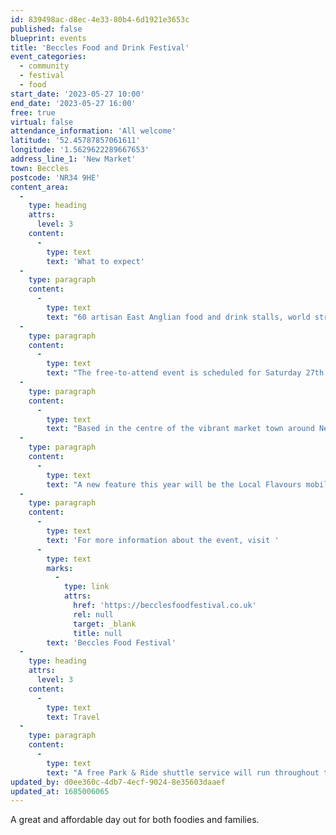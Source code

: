 ```yaml
---
id: 839498ac-d8ec-4e33-80b4-6d1921e3653c
published: false
blueprint: events
title: 'Beccles Food and Drink Festival'
event_categories:
  - community
  - festival
  - food
start_date: '2023-05-27 10:00'
end_date: '2023-05-27 16:00'
free: true
virtual: false
attendance_information: 'All welcome'
latitude: '52.45787857061611'
longitude: '1.5629622289667653'
address_line_1: 'New Market'
town: Beccles
postcode: 'NR34 9HE'
content_area:
  -
    type: heading
    attrs:
      level: 3
    content:
      -
        type: text
        text: 'What to expect'
  -
    type: paragraph
    content:
      -
        type: text
        text: "60 artisan East Anglian food and drink stalls, world street food, cookery theatre, music, children's entertainment, all set in the lovely centre of a vibrant market town."
  -
    type: paragraph
    content:
      -
        type: text
        text: "The free-to-attend event is scheduled for Saturday 27th May, and the 60 stalls invited are set to offer an incredible range of the finest artisan food and drink produce from the local area and wider East Anglia.\_"
  -
    type: paragraph
    content:
      -
        type: text
        text: "Based in the centre of the vibrant market town around New Market, Sheepgate, and in and around St Michael’s Church, the Festival runs from 10 am till 4 pm and will also include world street food, music and children’s entertainment.\_"
  -
    type: paragraph
    content:
      -
        type: text
        text: "A new feature this year will be the Local Flavours mobile cookery theatre, generously sponsored by the Visitor Economy Network Initiative project, offering budding chefs and bakers culinary inspiration from local chefs and students of East Coast College in Lowestoft.\_"
  -
    type: paragraph
    content:
      -
        type: text
        text: 'For more information about the event, visit '
      -
        type: text
        marks:
          -
            type: link
            attrs:
              href: 'https://becclesfoodfestival.co.uk'
              rel: null
              target: _blank
              title: null
        text: 'Beccles Food Festival'
  -
    type: heading
    attrs:
      level: 3
    content:
      -
        type: text
        text: Travel
  -
    type: paragraph
    content:
      -
        type: text
        text: "A free Park & Ride shuttle service will run throughout the event from Beccles Quay, where additional parking will be available to supplement the ample town centre car parks.\_"
updated_by: d0ee360c-4db7-4ecf-9024-8e35603daaef
updated_at: 1685006065
---
```

A great and affordable day out for both foodies and families.